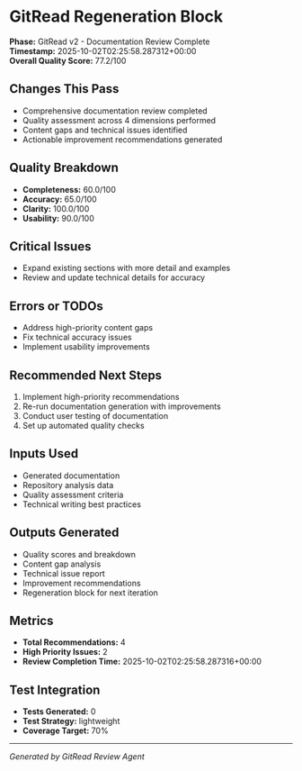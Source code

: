 # GitRead Regeneration Block

**Phase:** GitRead v2 - Documentation Review Complete  
**Timestamp:** 2025-10-02T02:25:58.287312+00:00  
**Overall Quality Score:** 77.2/100

## Changes This Pass

- Comprehensive documentation review completed
- Quality assessment across 4 dimensions performed
- Content gaps and technical issues identified
- Actionable improvement recommendations generated

## Quality Breakdown

- **Completeness:** 60.0/100
- **Accuracy:** 65.0/100
- **Clarity:** 100.0/100
- **Usability:** 90.0/100

## Critical Issues

- Expand existing sections with more detail and examples
- Review and update technical details for accuracy

## Errors or TODOs

- Address high-priority content gaps
- Fix technical accuracy issues
- Implement usability improvements

## Recommended Next Steps

1. Implement high-priority recommendations
1. Re-run documentation generation with improvements
1. Conduct user testing of documentation
1. Set up automated quality checks

## Inputs Used

- Generated documentation
- Repository analysis data
- Quality assessment criteria
- Technical writing best practices

## Outputs Generated

- Quality scores and breakdown
- Content gap analysis
- Technical issue report
- Improvement recommendations
- Regeneration block for next iteration

## Metrics

- **Total Recommendations:** 4
- **High Priority Issues:** 2
- **Review Completion Time:** 2025-10-02T02:25:58.287316+00:00

## Test Integration

- **Tests Generated:** 0
- **Test Strategy:** lightweight
- **Coverage Target:** 70%

---

*Generated by GitRead Review Agent*
